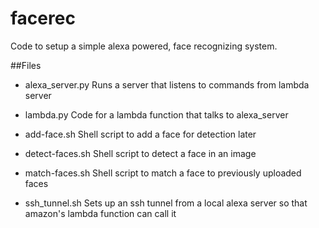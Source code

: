 # facerec

Code to setup a simple alexa powered, face recognizing system.

##Files 
- alexa_server.py
Runs a server that listens to commands from lambda server

- lambda.py 
Code for a lambda function that talks to alexa_server

- add-face.sh
Shell script to add a face for detection later

- detect-faces.sh
Shell script to detect a face in an image

- match-faces.sh
Shell script to match a face to previously uploaded faces

- ssh_tunnel.sh
Sets up an ssh tunnel from a local alexa server so that amazon's lambda function can call it



